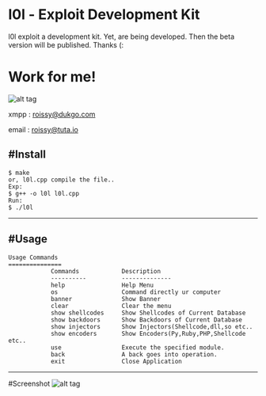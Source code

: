 # l0l - Exploit Development Kit

l0l exploit a development kit. Yet, are being developed. Then the beta version will be published. Thanks (:

# Work for me!

![alt tag](http://i.hizliresim.com/B8Xm9g.jpg)

xmpp : roissy@dukgo.com

email : roissy@tuta.io

#Install
-----

    $ make 
    or, l0l.cpp compile the file..
    Exp:
    $ g++ -o l0l l0l.cpp
    Run:
    $ ./l0l
    
-----
#Usage
-----

	Usage Commands
	===============
	            Commands            Description
	            ----------          --------------
	            help                Help Menu
	            os                  Command directly ur computer
	            banner              Show Banner
	            clear               Clear the menu
	            show shellcodes     Show Shellcodes of Current Database
	            show backdoors      Show Backdoors of Current Database
	            show injectors      Show Injectors(Shellcode,dll,so etc..
	            show encoders       Show Encoders(Py,Ruby,PHP,Shellcode etc..
	            use                 Execute the specified module.
	            back                A back goes into operation.
	            exit                Close Application
    
-----
#Screenshot
![alt tag](http://i.hizliresim.com/7AEo6v.png)
